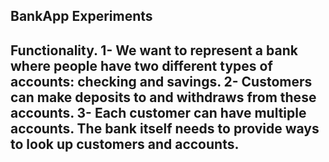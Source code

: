 BankApp
Experiments
------------------------
Functionality. 
1- We want to represent a bank where people have two different types of accounts: checking and savings. 
2- Customers can make deposits to and withdraws from these accounts. 
3- Each customer can have multiple accounts. The bank itself needs to provide ways to look up customers and accounts.
------------------------
